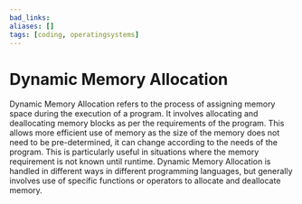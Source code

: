 ```yaml
---
bad_links: 
aliases: []
tags: [coding, operatingsystems]
---
```

# Dynamic Memory Allocation

Dynamic Memory Allocation refers to the process of assigning memory space during the execution of a program. It involves allocating and deallocating memory blocks as per the requirements of the program. This allows more efficient use of memory as the size of the memory does not need to be pre-determined, it can change according to the needs of the program. This is particularly useful in situations where the memory requirement is not known until runtime. Dynamic Memory Allocation is handled in different ways in different programming languages, but generally involves use of specific functions or operators to allocate and deallocate memory.